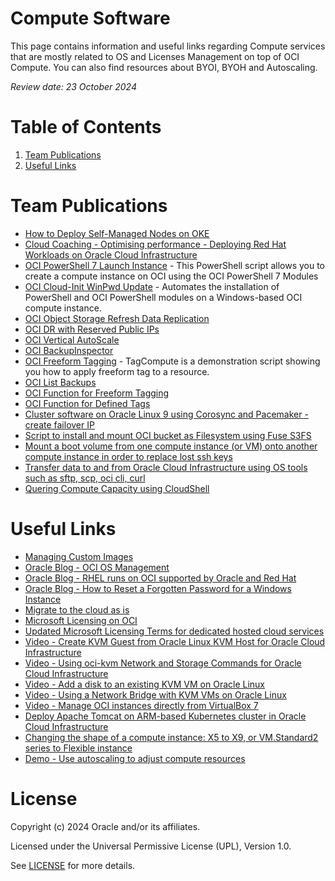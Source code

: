 # Compute Software

This page contains information and useful links regarding Compute services that are mostly related to OS and Licenses Management on top of OCI Compute. You can also find resources about BYOI, BYOH and Autoscaling.

<i>Review date: 23 October 2024</i>

# Table of Contents

1. [Team Publications](#team-publications)
2. [Useful Links](#useful-links)

# Team Publications

- [How to Deploy Self-Managed Nodes on OKE](https://www.youtube.com/watch?v=OroPnRN7arE)
- [Cloud Coaching - Optimising performance - Deploying Red Hat Workloads on Oracle Cloud Infrastructure](https://www.youtube.com/watch?v=_18PgW4NN40)
- [OCI PowerShell 7 Launch Instance](https://github.com/Olygo/OCI_Pwsh_Launch_Instance) - This PowerShell script allows you to create a compute instance on OCI using the OCI PowerShell 7 Modules
- [OCI Cloud-Init WinPwd Update](https://github.com/Olygo/CloudInit_WinPwd_Update) - Automates the installation of PowerShell and OCI PowerShell modules on a Windows-based OCI compute instance.
- [OCI Object Storage Refresh Data Replication ](https://github.com/Olygo/OCI-OS_RefreshDataReplication)
- [OCI DR with Reserved Public IPs](https://github.com/Olygo/OCI_DR-Reserved_PIP)
- [OCI Vertical AutoScale](https://github.com/Olygo/OCI-AutoScale)
- [OCI BackupInspector](https://github.com/Olygo/OCI-BackupInspector)
- [OCI Freeform Tagging](https://github.com/Olygo/OCI-TagCompute) - TagCompute is a demonstration script showing you how to apply freeform tag to a resource.
- [OCI List Backups](https://github.com/Olygo/OCI-ShowBackups)
- [OCI Function for Freeform Tagging](https://github.com/Olygo/OCI-FN_TagCompute_FF)
- [OCI Function for Defined Tags](https://github.com/Olygo/OCI-FN_TagCompute_DT)
- [Cluster software on Oracle Linux 9 using Corosync and Pacemaker - create failover IP](https://github.com/mariusscholtz/Oracle-Cloud-Infrastructure-resources/blob/main/cluster/readme.md)
- [Script to install and mount OCI bucket as Filesystem using Fuse S3FS](https://github.com/Olygo/OCI_S3FS)
- [Mount a boot volume from one compute instance (or VM) onto another compute instance in order to replace lost ssh keys](https://gitlab.com/ms76152/system-administration)
- [Transfer data to and from Oracle Cloud Infrastructure using OS tools such as sftp, scp, oci cli, curl](https://github.com/mariusscholtz/Oracle-Cloud-Infrastructure-resources/blob/main/VM-shapes/data%20transfer%20to%20OCI%20v1.0.pdf)
- [Quering Compute Capacity using CloudShell](https://github.com/Olygo/OCI_ComputeCapacityReport)
  
# Useful Links

- [Managing Custom Images](https://docs.oracle.com/en-us/iaas/Content/Compute/Tasks/managingcustomimages.htm)
- [Oracle Blog - OCI OS Management](https://blogs.oracle.com/cloud-infrastructure/post/os-management-with-oracle-cloud-infrastructure)
- [Oracle Blog - RHEL runs on OCI supported by Oracle and Red Hat](https://blogs.oracle.com/cloud-infrastructure/post/red-hat-enterprise-linux-supported-oci)
- [Oracle Blog - How to Reset a Forgotten Password for a Windows Instance](https://blogs.oracle.com/cloud-infrastructure/post/tutorial-how-to-reset-a-forgotten-password-for-a-windows-instance)
- [Migrate to the cloud as is](https://www.oracle.com/cloud/oci-migration-hub/)
- [Microsoft Licensing on OCI](https://docs.oracle.com/en-us/iaas/Content/Compute/References/microsoftlicensing.htm)
- [Updated Microsoft Licensing Terms for dedicated hosted cloud services](https://www.microsoft.com/en-us/licensing/news/updated-licensing-rights-for-dedicated-cloud)
- [Video - Create KVM Guest from Oracle Linux KVM Host for Oracle Cloud Infrastructure](https://www.youtube.com/watch?v=IiSsC7EqZSE)
- [Video - Using oci-kvm Network and Storage Commands for Oracle Cloud Infrastructure](https://www.youtube.com/watch?v=IiSsC7EqZSE)
- [Video - Add a disk to an existing KVM VM on Oracle Linux](https://www.youtube.com/watch?v=B3h_DWOMwrk&t=16s)
- [Video - Using a Network Bridge with KVM VMs on Oracle Linux](https://www.youtube.com/watch?v=CXBTBxFoSKI&t=120s)
- [Video - Manage OCI instances directly from VirtualBox 7](https://www.youtube.com/watch?v=uFEN4Di-WDE)
- [Deploy Apache Tomcat on ARM-based Kubernetes cluster in Oracle Cloud Infrastructure](https://apexapps.oracle.com/pls/apex/r/dbpm/livelabs/run-workshop?p210_wid=824&p210_wec=&session=15158640819235)
- [Changing the shape of a compute instance: X5 to X9, or VM.Standard2 series to Flexible instance](https://docs.oracle.com/en-us/iaas/Content/Compute/Tasks/resizinginstances.htm#Changing_the_Shape_of_an_Instance)
- [Demo - Use autoscaling to adjust compute resources](https://docs.oracle.com/en/learn/configure_auto_scaling/index.html#introduction)

# License

Copyright (c) 2024 Oracle and/or its affiliates.

Licensed under the Universal Permissive License (UPL), Version 1.0.

See [LICENSE](https://github.com/oracle-devrel/technology-engineering/blob/main/LICENSE) for more details.

